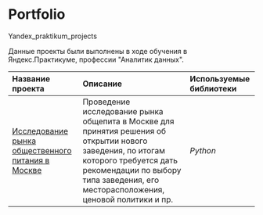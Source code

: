 # Portfolio
Yandex_praktikum_projects


Данные проекты были выполнены в ходе обучения в Яндекс.Практикуме, профессии "Аналитик данных".

| Название проекта | Описание | Используемые библиотеки | 
| :---------------------- | :---------------------- | :---------------------- |
| [Исследование рынка общественного питания в Москве](catering_Moscow) | Проведение исследование рынка общепита в Москве для принятия решения об открытии нового заведения, по итогам которого требуется дать рекомендации по выбору типа заведения, его месторасположения, ценовой политики и пр. | *Python*|
